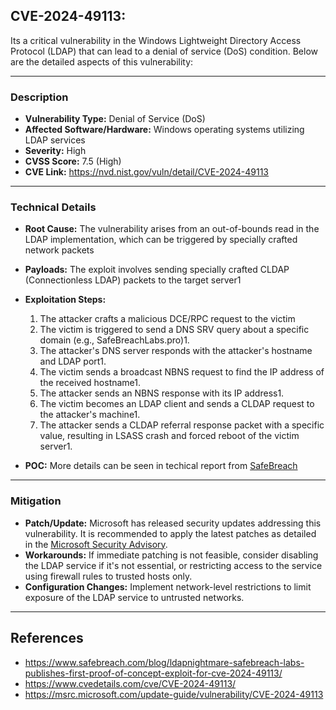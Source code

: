## CVE-2024-49113: 
Its a critical vulnerability in the Windows Lightweight Directory Access Protocol (LDAP) that can lead to a denial of service (DoS) condition. Below are the detailed aspects of this vulnerability:

----
### Description
- **Vulnerability Type:** Denial of Service (DoS)
- **Affected Software/Hardware:** Windows operating systems utilizing LDAP services
- **Severity:** High
- **CVSS Score:** 7.5 (High)
- **CVE Link:** https://nvd.nist.gov/vuln/detail/CVE-2024-49113

---

### Technical Details
- **Root Cause:** The vulnerability arises from an out-of-bounds read in the LDAP implementation, which can be triggered by specially crafted network packets
- **Payloads:** The exploit involves sending specially crafted CLDAP (Connectionless LDAP) packets to the target server1
  
- **Exploitation Steps:**
  1. The attacker crafts a malicious DCE/RPC request to the victim
  2. The victim is triggered to send a DNS SRV query about a specific domain (e.g., SafeBreachLabs.pro)1.
  3. The attacker's DNS server responds with the attacker's hostname and LDAP port1.
  4. The victim sends a broadcast NBNS request to find the IP address of the received hostname1.
  5. The attacker sends an NBNS response with its IP address1.
  6. The victim becomes an LDAP client and sends a CLDAP request to the attacker's machine1.
  7. The attacker sends a CLDAP referral response packet with a specific value, resulting in LSASS crash and forced reboot of the victim server1.

- **POC:** More details can be seen in techical report from [SafeBreach](https://www.safebreach.com/blog/ldapnightmare-safebreach-labs-publishes-first-proof-of-concept-exploit-for-cve-2024-49113/)
  
---
### Mitigation
- **Patch/Update:**  Microsoft has released security updates addressing this vulnerability. It is recommended to apply the latest patches as detailed in the [Microsoft Security Advisory](https://msrc.microsoft.com/update-guide/vulnerability/CVE-2024-49113).
- **Workarounds:** If immediate patching is not feasible, consider disabling the LDAP service if it's not essential, or restricting access to the service using firewall rules to trusted hosts only.
- **Configuration Changes:** Implement network-level restrictions to limit exposure of the LDAP service to untrusted networks.


---  
  ## References
  - https://www.safebreach.com/blog/ldapnightmare-safebreach-labs-publishes-first-proof-of-concept-exploit-for-cve-2024-49113/
  - https://www.cvedetails.com/cve/CVE-2024-49113/
  - https://msrc.microsoft.com/update-guide/vulnerability/CVE-2024-49113
